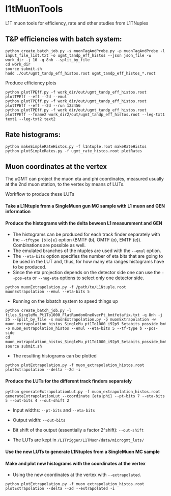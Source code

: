 # l1tMuonTools
L1T muon tools for efficiency, rate and other studies from L1TNuples

## T&P efficiencies with batch system:
```
python create_batch_job.py -s muonTagAndProbe.py -p muonTagAndProbe -l input_file_list.txt -o ugmt_tandp_eff_histos --json json_file -w work_dir -j 10 -q 8nh --split_by_file
cd work_dir
source submit.sh
hadd ./out/ugmt_tandp_eff_histos.root ugmt_tandp_eff_histos_*.root
```
Produce efficiency plots
```
python plotTPEff.py -f work_dir/out/ugmt_tandp_eff_histos.root plotTPEff --eff --2d --emul
python plotTPEff.py -f work_dir/out/ugmt_tandp_eff_histos.root plotTPEff --eff --2d --run 123456
python plotTPEff.py -f work_dir/out/ugmt_tandp_eff_histos.root plotTPEff --fname2 work_dir2/out/ugmt_tandp_eff_histos.root --leg-txt1 text1 --leg-txt2 text2

```

## Rate histograms:
```
python makeSimpleRateHistos.py -f l1ntuple.root makeRateHistos
python plotSimpleRates.py -f ugmt_rate_histos.root plotRates
```

## Muon coordinates at the vertex
The uGMT can project the muon eta and phi coordinates, measured usually at the 2nd muon station, to the vertex by means of LUTs.

Workflow to produce these LUTs

#### Take a L1Ntuple from a SingleMuon gun MC sample with L1 muon and GEN information
#### Produce the histograms with the delta beween L1 measurement and GEN
  * The histograms can be produced for each track finder separately with the `--tftype {b|o|e}` option (BMTF (b), OMTF (o), EMTF (e)). Combinations are possible as well.
  * The emulated branches of the ntuples are used with the `--emul` option.
  * The `--eta-bits` option specifies the number of eta bits that are going to be used in the LUT and, thus, for how many eta ranges histograms have to be produced.
  * Since the eta projection depends on the detector side one can use the `--pos-eta` or `--neg-eta` options to select only one detector side.
  ```
  python muonExtrapolation.py -f /path/to/L1Ntuple.root muonExtrapolation --emul --eta-bits 5
  ```
  - Running on the lxbatch system to speed things up
  ```
  python create_batch_job.py -l files_SingleMu_Pt1To1000_FlatRandomOneOverPt_bmtfetafix.txt -q 8nh -j 25 --split_by_file -s muonExtrapolation.py -p muonExtrapolation -w muon_extrapolation_histos_SingleMu_pt1To1000_i92p9_5etabits_posside_bmtf -o muon_extrapolation_histos --emul --eta-bits 5 --tf-type b --pos-side
  cd muon_extrapolation_histos_SingleMu_pt1To1000_i92p9_5etabits_posside_bmtf/
  source submit.sh
  ```
  - The resulting histograms can be plotted
  ```
  python plotExtrapolation.py -f muon_extrapolation_histos.root plotExtrapolation --delta --2d -i
  ```

#### Produce the LUTs for the different track finders separately
  ```
  python generateExtrapolationLut.py -f muon_extrapolation_histos.root generateExtrapolationLut --coordinate {eta|phi} --pt-bits 7 --eta-bits 5 --out-bits 4 --out-shift 2
  ```
  * Input widths: `--pt-bits` and `--eta-bits`
  * Output width: `--out-bits`
  * Bit shift of the output (essentially a factor 2^shift): `--out-shift`

  * The LUTs are kept in `/L1Trigger/L1TMuon/data/microgmt_luts/`

#### Use the new LUTs to generate L1Ntuples from a SingleMuon MC sample
#### Make and plot new histograms with the coordinates at the vertex
  * Using the new coordinates at the vertex with `--extrapolated`.
  ```
  python plotExtrapolation.py -f muon_extrapolation_histos.root plotExtrapolation --delta --2d --extrapolated -i
  ```
